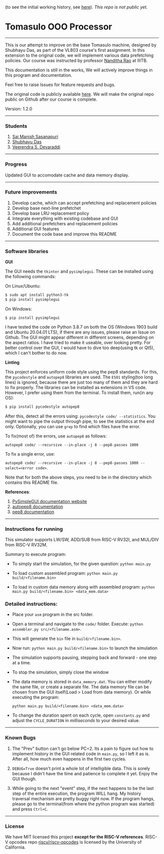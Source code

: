 (to see the initial working history, see [here](https://github.com/Shubhayu-Das/VL803-projects)). *This repo is not public yet.*

# Tomasulo OOO Processor
-------------------------

This is our attempt to improve on the base Tomasulo machine, designed by Shubhayu Das, as part of the VL803 course's first assignment. In this extension to the original code, we will implement various data prefetching policies. Our course was instructed by professor [Nanditha Rao](https://in.linkedin.com/in/nanditha-rao-b5608928) at IIITB.

This documentation is still in the works, We will actively improve things in this program and documentation. 

Feel free to raise Issues for feature requests and bugs.

The original code is publicly available [here](https://gitlab.com/shubhayu-das/tomasulo-o3-processor-simulator). We will make the original repo public on Github after our course is complete.


Version: 1.2.0

-------------------
### Students
1. [Sai Manish Sasanapuri](https://github.com/Sai-Manish/)
2. [Shubhayu Das](https://github.com/Shubhayu-Das/)
3. [Veerendra S. Devaraddi](https://github.com/vsdevaraddi)

-----------------------------

### Progress
Updated GUI to accomodate cache and data memory display.

-----------------------------

### Future improvements
1. Develop cache, which can accept prefetching and replacement policies
2. Develop base next-line prefetchet
3. Develop base LRU replacement policy
4. Integrate everything with existing codebase and GUI
5. Add additional prefetchers and replacement policies
6. Additional GUI features
7. Document the code base and improve this README

------------------------------

### Software libraries

**GUI**

The GUI needs the ```tkinter``` and ```pysimplegui```. These can be installed using the following commands:

On Linux/Ubuntu:
```bash
$ sudo apt install python3-tk
$ pip install pysimplegui
```

On Windows:
```
$ pip install pysimplegui
```

I have tested the code on Python 3.8.7 on both the OS (Windows 1903 build and Ubuntu 20.04.01 LTS), if there are any issues, please raise an Issue on Github. The GUI might appear different in different screens, depending on the aspect ratios. I have tried to make it useable, over looking pretty. For better control over the GUI, I would have to dive too deep(using tk or Qt5), which I can't bother to do now.

**Linting**

This project enforces uniform code style using the pep8 standards. For this, the ```pycodestyle``` and ```autopep8``` libraries are used. The ```E501``` styling(too long lines) is ignored, because there are just too many of them and they are hard to fix properly. The libraries can be installed as extensions in VS code. However, I prefer using them from the terminal. To install them, run(in any OS):

```bash
$ pip install pycodestyle autopep8
```

After this, detect all the errors using:
```pycodestyle code/ --statistics```. You might want to pipe the output through pipe, to see the statistics at the end only. Optionally, you can use ```grep``` to find which files have the error.

To fix(most of) the errors, use ```autopep8``` as follows:

```autopep8 code/ --recursive --in-place -j 8 --pep8-passes 1000```


To fix a single error, use:

```autopep8 code/ --recursive --in-place -j 8 --pep8-passes 1000 --select=<error code>```.

Note that for both the above steps, you need to be in the directory which contains this README file.


**References**:
1. [PySimpleGUI documentation website](https://pysimplegui.readthedocs.io/en/latest/)
2. [autopep8 documentation](https://pypi.org/project/autopep8/#usage)
3. [pep8 documentation](https://www.python.org/dev/peps/pep-0008/)

--------------------

### Instructions for running

This simulator supports LW/SW, ADD/SUB from RISC-V RV32I, and MUL/DIV from RISC-V RV32M. 

Summary to execute program:
- To simply start the simulation, for the given question: ```python main.py```

- To load custom assembled program: ```python main.py build/<filename.bin>```

- To load in custom data memory along with assembled program: ```python main.py build/<filename.bin> <data_mem.data>```

### Detailed instructions:
- Place your ```asm``` program in the src folder.
- Open a terminal and navigate to the ```code/``` folder. Execute: ```python assembler.py src/<filename.asm>```.
- This will generate the ```bin``` file in ```build/<filename.bin>```.
- Now run: ```python main.py build/<filename.bin>``` to launch the simulation
- The simulation supports pausing, stepping back and forward - one step at a time.
- To stop the simulation, simply close the window
- The data memory is stored in ```data_memory.dat```. You can either modify the same file, or create a separate file.
  The data memory file can be chosen from the GUI itself(Load > Load from data memory). Or while executing the program:

  ```python main.py build/<filename.bin> <data_mem.data>```

- To change the duration spent on each cycle, open ```constants.py``` and adjust the ```CYCLE_DURATION``` in *milliseconds* to your desired value.

-----

### Known Bugs

1. The "Prev" button can't go below PC=2. Its a pain to figure out how to implement history in the GUI related code in ```main.py```, so I left it as is. After all, how much even happens in the first two cycles.

2. ```DEBUG=True``` doesn't print a whole lot of intelligible data. This is sorely because I didn't have the time and patience to complete it yet. Enjoy the GUI though.

3. While going to the next "event" step, if the next happens to be the last step of the entire execution, the program WILL hang. My history traversal mechanism are pretty buggy right now. If the program hangs, please go to the terminal(from where the python program was started) and press ```Ctrl+C```.
--------------

### License

We have MIT licensed this project **except for the RISC-V references**. RISC-V opcodes repo [riscv/riscv-opcodes](https://github.com/riscv/riscv-opcodes) is licensed by the University of California.
